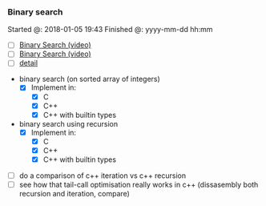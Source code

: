### Binary search

Started @: 2018-01-05 19:43
Finished @: yyyy-mm-dd hh:mm

- [ ] [Binary Search (video)](https://www.youtube.com/watch?v=D5SrAga1pno)
- [ ] [Binary Search (video)](https://www.khanacademy.org/computing/computer-science/algorithms/binary-search/a/binary-search)
- [ ] [detail](https://www.topcoder.com/community/data-science/data-science-tutorials/binary-search/)

- binary search (on sorted array of integers)
    - [x] Implement in:
        - [x] C
        - [x] C++
        - [x] C++ with builtin types
- binary search using recursion
    - [x] Implement in:
        - [x] C
        - [x] C++
        - [x] C++ with builtin types

- [ ] do a comparison of c++ iteration vs c++ recursion
- [ ] see how that tail-call optimisation really works in c++ (dissasembly both recursion and iteration, compare)

<!-- Same for C++ -->
<!-- Update makefile for bulding with debug symbols -->
<!-- Update makefile for much more -->
<!-- Update makefile for optimized builds -->
